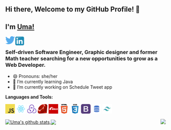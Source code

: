 ## Hi there, Welcome to my GitHub Profile! 👋
## I'm [Uma!](https://www.uma-manandhar.com/) 

<a href="https://twitter.com/imoohma">
  <img align="left" alt="Uma Manandhar | Twitter" width="30px" src="https://raw.githubusercontent.com/mdr-uma/mdr-uma/master/images/twitter-seeklogo.com.svg" />
</a>

<a href="https://www.linkedin.com/in/uma-manandhar/">
  <img align="left" alt="Uma Manandhar | Linkedin" width="30px" src="https://raw.githubusercontent.com/mdr-uma/mdr-uma/master/images/linkedin.svg" />
</a>

<br/>

### Self-driven Software Engineer, Graphic designer and former Math teacher searching for a new opportunities to grow as a Web Developer.


- 😄 Pronouns: she/her
- 🌱 I’m currently learning Java
- 🔭 I’m currently working on Schedule Tweet app

**Languages and Tools:**

<code><img height="30" src="https://raw.githubusercontent.com/github/explore/80688e429a7d4ef2fca1e82350fe8e3517d3494d/topics/javascript/javascript.png"></code>
<code><img height="30" src="https://raw.githubusercontent.com/github/explore/80688e429a7d4ef2fca1e82350fe8e3517d3494d/topics/react/react.png"></code>
<code><img height="30" src="https://raw.githubusercontent.com/github/explore/80688e429a7d4ef2fca1e82350fe8e3517d3494d/topics/redux/redux.png"></code>
<code><img height="30" src="https://raw.githubusercontent.com/github/explore/80688e429a7d4ef2fca1e82350fe8e3517d3494d/topics/ruby/ruby.png"></code>
<code><img height="30" src="https://raw.githubusercontent.com/github/explore/80688e429a7d4ef2fca1e82350fe8e3517d3494d/topics/rails/rails.png"></code>
<code><img height="30" src="https://raw.githubusercontent.com/github/explore/80688e429a7d4ef2fca1e82350fe8e3517d3494d/topics/html/html.png"></code>
<code><img height="30" src="https://raw.githubusercontent.com/github/explore/80688e429a7d4ef2fca1e82350fe8e3517d3494d/topics/css/css.png"></code>
<code><img height="30" src="https://raw.githubusercontent.com/github/explore/80688e429a7d4ef2fca1e82350fe8e3517d3494d/topics/bootstrap/bootstrap.png"></code>
<code><img height="30" src="https://raw.githubusercontent.com/github/explore/80688e429a7d4ef2fca1e82350fe8e3517d3494d/topics/sql/sql.png"></code>
<code><img height="30" src="https://raw.githubusercontent.com/github/explore/80688e429a7d4ef2fca1e82350fe8e3517d3494d/topics/tailwind/tailwind.png"></code>

<a href="https://github.com/mdr-uma/github-readme-stats">
  <img align="center" height="160" src="https://github-readme-stats.vercel.app/api?username=mdr-uma&show_icons=true&include_all_commits=true&theme=material-palenight" alt="Uma's github stats" />
</a>

<a href="https://github.com/mdr-uma/github-readme-stats">
  <img align="right" height="160" src="https://github-readme-stats.vercel.app/api/top-langs/?username=mdr-uma&layout=compact&theme=material-palenight" />
</a>
 
<a href="https://github.com/mdr-uma/portfolio">
  <img align="center" height="120" src="https://github-readme-stats.vercel.app/api/pin/?username=mdr-uma&repo=portfolio&theme=material-palenight" />
</a>
